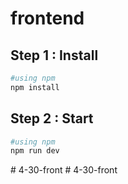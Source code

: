 ﻿# frontend
## Step 1 : Install
```bash
#using npm
npm install
```

## Step 2 : Start
```bash
#using npm
npm run dev
```
#   4 - 3 0 - f r o n t  
 #   4 - 3 0 - f r o n t  
 